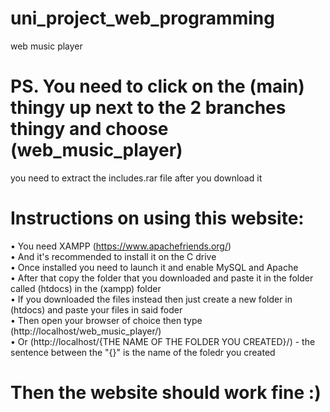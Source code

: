 # uni_project_web_programming
web music player

# PS. You need to click on the (main) thingy up next to the 2 branches thingy and choose (web_music_player)
you need to extract the includes.rar file after you download it

# Instructions on using this website:
• You need XAMPP (https://www.apachefriends.org/) </br>
• And it's recommended to install it on the C drive </br>
• Once installed you need to launch it and enable MySQL and Apache </br>
• After that copy the folder that you downloaded and paste it in the folder called (htdocs) in the (xampp) folder </br>
• If you downloaded the files instead then just create a new folder in (htdocs) and paste your files in said foder </br>
• Then open your browser of choice then type (http://localhost/web_music_player/) </br>
• Or (http://localhost/{THE NAME OF THE FOLDER YOU CREATED}/)  -  the sentence between the "{}" is the name of the foledr you created

# Then the website should work fine :)
